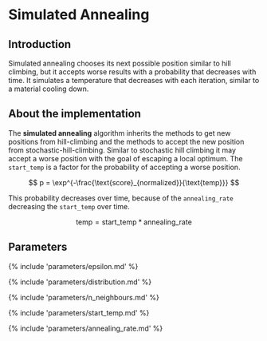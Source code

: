 # Simulated Annealing


## Introduction

Simulated annealing chooses its next possible position similar to hill climbing, but it accepts 
worse results with a probability that decreases with time. It simulates a temperature that decreases with each iteration, similar to a material cooling down.



## About the implementation

The **simulated annealing** algorithm inherits the methods to get new positions from hill-climbing and the methods to accept the new position from stochastic-hill-climbing.
Similar to stochastic hill climbing it may accept a worse position with the goal of
escaping a local optimum. The `start_temp` is a factor for the probability of accepting 
a worse position. 


$$
p = \exp^{-\frac{\text{score}_{normalized}}{\text{temp}}}
$$

This probability decreases over time, because of the `annealing_rate` decreasing the `start_temp` over time.

$$
\text{temp} = \text{start_temp} * \text{annealing_rate}
$$



## Parameters

{% include 'parameters/epsilon.md' %}

{% include 'parameters/distribution.md' %}

{% include 'parameters/n_neighbours.md' %}

{% include 'parameters/start_temp.md' %}

{% include 'parameters/annealing_rate.md' %}

